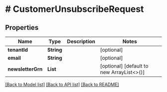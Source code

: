 # # CustomerUnsubscribeRequest


## Properties 


Name | Type | Description | Notes
------------ | ------------- | ------------- | -------------
**tenantId**| **String** |   | [optional]
**email**| **String** |   | [optional]
**newsletterGrn**| **List<String>** |   | [optional] [default to new ArrayList<>()]


[[Back to Model list]](../../README.md#models) [[Back to API list]](../../README.md#endpoints) [[Back to README]](../../README.md)


